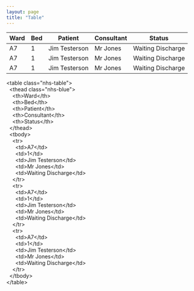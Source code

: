 ```yaml
---
layout: page
title: "Table"
---
```


<table class="nhs-table">
        <thead>
        <tr class="nhs-blue">
            <th>Ward</th>
            <th>Bed</th>
            <th>Patient</th>
            <th>Consultant</th>
            <th>Status</th>
            </tr>
        </thead>
        <tbody>
        <tr class="nhs-link-rows">
            <td>A7</td>
            <td>1</td>
            <td>Jim Testerson</td>
            <td>Mr Jones</td>
            <td>Waiting Discharge</td>
            </tr>
                   <tr>
            <td>A7</td>
            <td>1</td>
            <td>Jim Testerson</td>
            <td>Mr Jones</td>
            <td>Waiting Discharge</td>
            </tr>
                   <tr>
            <td>A7</td>
            <td>1</td>
            <td>Jim Testerson</td>
            <td>Mr Jones</td>
            <td>Waiting Discharge</td>
            </tr>
        </tbody>
    </table>

<div id="code">
&lt;table class="nhs-table"&gt;<br>
&nbsp; &lt;thead class="nhs-blue"&gt;<br>
&nbsp;&nbsp;&nbsp; &lt;th&gt;Ward&lt;/th&gt;<br>
&nbsp;&nbsp;&nbsp; &lt;th&gt;Bed&lt;/th&gt;<br>
&nbsp;&nbsp;&nbsp;
&lt;th&gt;Patient&lt;/th&gt;<br>
&nbsp;&nbsp;&nbsp;
&lt;th&gt;Consultant&lt;/th&gt;<br>
&nbsp;&nbsp;&nbsp;
&lt;th&gt;Status&lt;/th&gt;<br>
&nbsp; &lt;/thead&gt;<br>
&nbsp; &lt;tbody&gt;<br>
&nbsp;&nbsp;&nbsp; &lt;tr&gt;<br>
&nbsp;&nbsp;&nbsp;&nbsp;&nbsp;
&lt;td&gt;A7&lt;/td&gt;<br>
&nbsp;&nbsp;&nbsp;&nbsp;&nbsp;
&lt;td&gt;1&lt;/td&gt;<br>
&nbsp;&nbsp;&nbsp;&nbsp;&nbsp;
&lt;td&gt;Jim Testerson&lt;/td&gt;<br>
&nbsp;&nbsp;&nbsp;&nbsp;&nbsp; &lt;td&gt;Mr
Jones&lt;/td&gt;<br>
&nbsp;&nbsp;&nbsp;&nbsp;&nbsp;
&lt;td&gt;Waiting Discharge&lt;/td&gt;<br>
&nbsp;&nbsp;&nbsp; &lt;/tr&gt;<br>
&nbsp;&nbsp;&nbsp; &lt;tr&gt;<br>
&nbsp;&nbsp;&nbsp;&nbsp;&nbsp;
&lt;td&gt;A7&lt;/td&gt;<br>
&nbsp;&nbsp;&nbsp;&nbsp;&nbsp;
&lt;td&gt;1&lt;/td&gt;<br>
&nbsp;&nbsp;&nbsp;&nbsp;&nbsp;
&lt;td&gt;Jim Testerson&lt;/td&gt;<br>
&nbsp;&nbsp;&nbsp;&nbsp;&nbsp; &lt;td&gt;Mr
Jones&lt;/td&gt;<br>
&nbsp;&nbsp;&nbsp;&nbsp;&nbsp;
&lt;td&gt;Waiting Discharge&lt;/td&gt;<br>
&nbsp;&nbsp;&nbsp; &lt;/tr&gt;<br>
&nbsp;&nbsp;&nbsp; &lt;tr&gt;<br>
&nbsp;&nbsp;&nbsp;&nbsp;&nbsp;
&lt;td&gt;A7&lt;/td&gt;<br>
&nbsp;&nbsp;&nbsp;&nbsp;&nbsp;
&lt;td&gt;1&lt;/td&gt;<br>
&nbsp;&nbsp;&nbsp;&nbsp;&nbsp;
&lt;td&gt;Jim Testerson&lt;/td&gt;<br>
&nbsp;&nbsp;&nbsp;&nbsp;&nbsp; &lt;td&gt;Mr
Jones&lt;/td&gt;<br>
&nbsp;&nbsp;&nbsp;&nbsp;&nbsp;
&lt;td&gt;Waiting Discharge&lt;/td&gt;<br>
&nbsp;&nbsp;&nbsp; &lt;/tr&gt;<br>
&nbsp; &lt;/tbody&gt;<br>
&lt;/table&gt;<br>

</div>

<script>
window.onload = function() {
  document.getElementById('/components/table').className = 'nhs-fancy2';
};
</script>
